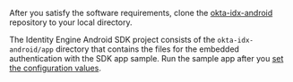 After you satisfy the software requirements, clone the [okta-idx-android](https://github.com/okta/okta-idx-android)
repository to your local directory.

The Identity Engine Android SDK project consists of the `okta-idx-android/app` directory that contains the files for the embedded authentication with the SDK app sample. Run the sample app after you [set the configuration values](#set-the-configuration-values).
